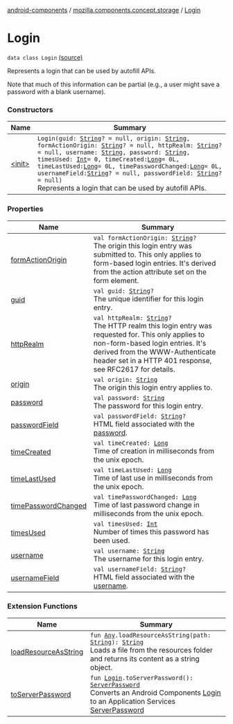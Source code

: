 [android-components](../../index.md) / [mozilla.components.concept.storage](../index.md) / [Login](./index.md)

# Login

`data class Login` [(source)](https://github.com/mozilla-mobile/android-components/blob/master/components/concept/storage/src/main/java/mozilla/components/concept/storage/LoginsStorage.kt#L131)

Represents a login that can be used by autofill APIs.

Note that much of this information can be partial (e.g., a user might save a password with a
blank username).

### Constructors

| Name | Summary |
|---|---|
| [&lt;init&gt;](-init-.md) | `Login(guid: `[`String`](https://kotlinlang.org/api/latest/jvm/stdlib/kotlin/-string/index.html)`? = null, origin: `[`String`](https://kotlinlang.org/api/latest/jvm/stdlib/kotlin/-string/index.html)`, formActionOrigin: `[`String`](https://kotlinlang.org/api/latest/jvm/stdlib/kotlin/-string/index.html)`? = null, httpRealm: `[`String`](https://kotlinlang.org/api/latest/jvm/stdlib/kotlin/-string/index.html)`? = null, username: `[`String`](https://kotlinlang.org/api/latest/jvm/stdlib/kotlin/-string/index.html)`, password: `[`String`](https://kotlinlang.org/api/latest/jvm/stdlib/kotlin/-string/index.html)`, timesUsed: `[`Int`](https://kotlinlang.org/api/latest/jvm/stdlib/kotlin/-int/index.html)` = 0, timeCreated: `[`Long`](https://kotlinlang.org/api/latest/jvm/stdlib/kotlin/-long/index.html)` = 0L, timeLastUsed: `[`Long`](https://kotlinlang.org/api/latest/jvm/stdlib/kotlin/-long/index.html)` = 0L, timePasswordChanged: `[`Long`](https://kotlinlang.org/api/latest/jvm/stdlib/kotlin/-long/index.html)` = 0L, usernameField: `[`String`](https://kotlinlang.org/api/latest/jvm/stdlib/kotlin/-string/index.html)`? = null, passwordField: `[`String`](https://kotlinlang.org/api/latest/jvm/stdlib/kotlin/-string/index.html)`? = null)`<br>Represents a login that can be used by autofill APIs. |

### Properties

| Name | Summary |
|---|---|
| [formActionOrigin](form-action-origin.md) | `val formActionOrigin: `[`String`](https://kotlinlang.org/api/latest/jvm/stdlib/kotlin/-string/index.html)`?`<br>The origin this login entry was submitted to. This only applies to form-based login entries. It's derived from the action attribute set on the form element. |
| [guid](guid.md) | `val guid: `[`String`](https://kotlinlang.org/api/latest/jvm/stdlib/kotlin/-string/index.html)`?`<br>The unique identifier for this login entry. |
| [httpRealm](http-realm.md) | `val httpRealm: `[`String`](https://kotlinlang.org/api/latest/jvm/stdlib/kotlin/-string/index.html)`?`<br>The HTTP realm this login entry was requested for. This only applies to non-form-based login entries. It's derived from the WWW-Authenticate header set in a HTTP 401 response, see RFC2617 for details. |
| [origin](origin.md) | `val origin: `[`String`](https://kotlinlang.org/api/latest/jvm/stdlib/kotlin/-string/index.html)<br>The origin this login entry applies to. |
| [password](password.md) | `val password: `[`String`](https://kotlinlang.org/api/latest/jvm/stdlib/kotlin/-string/index.html)<br>The password for this login entry. |
| [passwordField](password-field.md) | `val passwordField: `[`String`](https://kotlinlang.org/api/latest/jvm/stdlib/kotlin/-string/index.html)`?`<br>HTML field associated with the [password](password.md). |
| [timeCreated](time-created.md) | `val timeCreated: `[`Long`](https://kotlinlang.org/api/latest/jvm/stdlib/kotlin/-long/index.html)<br>Time of creation in milliseconds from the unix epoch. |
| [timeLastUsed](time-last-used.md) | `val timeLastUsed: `[`Long`](https://kotlinlang.org/api/latest/jvm/stdlib/kotlin/-long/index.html)<br>Time of last use in milliseconds from the unix epoch. |
| [timePasswordChanged](time-password-changed.md) | `val timePasswordChanged: `[`Long`](https://kotlinlang.org/api/latest/jvm/stdlib/kotlin/-long/index.html)<br>Time of last password change in milliseconds from the unix epoch. |
| [timesUsed](times-used.md) | `val timesUsed: `[`Int`](https://kotlinlang.org/api/latest/jvm/stdlib/kotlin/-int/index.html)<br>Number of times this password has been used. |
| [username](username.md) | `val username: `[`String`](https://kotlinlang.org/api/latest/jvm/stdlib/kotlin/-string/index.html)<br>The username for this login entry. |
| [usernameField](username-field.md) | `val usernameField: `[`String`](https://kotlinlang.org/api/latest/jvm/stdlib/kotlin/-string/index.html)`?`<br>HTML field associated with the [username](username.md). |

### Extension Functions

| Name | Summary |
|---|---|
| [loadResourceAsString](../../mozilla.components.support.test.file/kotlin.-any/load-resource-as-string.md) | `fun `[`Any`](https://kotlinlang.org/api/latest/jvm/stdlib/kotlin/-any/index.html)`.loadResourceAsString(path: `[`String`](https://kotlinlang.org/api/latest/jvm/stdlib/kotlin/-string/index.html)`): `[`String`](https://kotlinlang.org/api/latest/jvm/stdlib/kotlin/-string/index.html)<br>Loads a file from the resources folder and returns its content as a string object. |
| [toServerPassword](../../mozilla.components.service.sync.logins/to-server-password.md) | `fun `[`Login`](./index.md)`.toServerPassword(): `[`ServerPassword`](../../mozilla.components.service.sync.logins/-server-password.md)<br>Converts an Android Components [Login](./index.md) to an Application Services [ServerPassword](../../mozilla.components.service.sync.logins/-server-password.md) |
